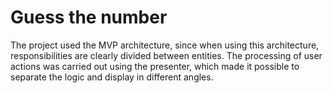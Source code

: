 # Guess the number
The project used the MVP architecture, since when using this architecture, responsibilities are clearly divided between entities. The processing of user actions was carried out using the presenter, which made it possible to separate the logic and display in different angles.
